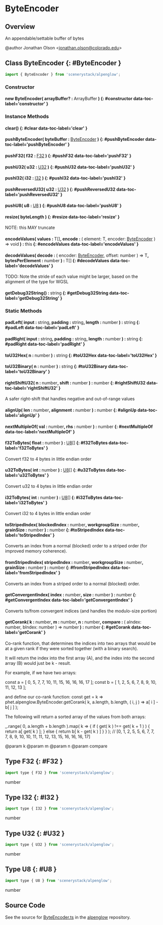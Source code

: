 # ByteEncoder

## Overview

An appendable/settable buffer of bytes

@author Jonathan Olson &lt;jonathan.olson@colorado.edu&gt;

## Class ByteEncoder {: #ByteEncoder }


```js
import { ByteEncoder } from 'scenerystack/alpenglow';
```
### Constructor

#### new ByteEncoder( arrayBuffer? : <span style="font-weight: 400;">ArrayBuffer</span> ) {: #constructor data-toc-label='constructor' }

### Instance Methods

#### clear() {: #clear data-toc-label='clear' }

#### pushByteEncoder( byteBuffer : <span style="font-weight: 400;">[ByteEncoder](../alpenglow/ByteEncoder.md)</span> ) {: #pushByteEncoder data-toc-label='pushByteEncoder' }

#### pushF32( f32 : <span style="font-weight: 400;">[F32](../alpenglow/ByteEncoder.md#F32)</span> ) {: #pushF32 data-toc-label='pushF32' }

#### pushU32( u32 : <span style="font-weight: 400;">[U32](../alpenglow/ByteEncoder.md#U32)</span> ) {: #pushU32 data-toc-label='pushU32' }

#### pushI32( i32 : <span style="font-weight: 400;">[I32](../alpenglow/ByteEncoder.md#I32)</span> ) {: #pushI32 data-toc-label='pushI32' }

#### pushReversedU32( u32 : <span style="font-weight: 400;">[U32](../alpenglow/ByteEncoder.md#U32)</span> ) {: #pushReversedU32 data-toc-label='pushReversedU32' }

#### pushU8( u8 : <span style="font-weight: 400;">[U8](../alpenglow/ByteEncoder.md#U8)</span> ) {: #pushU8 data-toc-label='pushU8' }

#### resize( byteLength ) {: #resize data-toc-label='resize' }

NOTE: this MAY truncate

#### encodeValues( values : <span style="font-weight: 400;">T[]</span>, encode : <span style="font-weight: 400;">( element: T, encoder: [ByteEncoder](../alpenglow/ByteEncoder.md) ) =&gt; <span style="color: hsla(calc(var(--md-hue) + 180deg),80%,40%,1);">void</span></span> ) : <span style="font-weight: 400;"><span style="color: hsla(calc(var(--md-hue) + 180deg),80%,40%,1);">this</span></span> {: #encodeValues data-toc-label='encodeValues' }

#### decodeValues( decode : <span style="font-weight: 400;">( encoder: [ByteEncoder](../alpenglow/ByteEncoder.md), offset: <span style="color: hsla(calc(var(--md-hue) + 180deg),80%,40%,1);">number</span> ) =&gt; T</span>, bytesPerElement : <span style="font-weight: 400;"><span style="color: hsla(calc(var(--md-hue) + 180deg),80%,40%,1);">number</span></span> ) : <span style="font-weight: 400;">T[]</span> {: #decodeValues data-toc-label='decodeValues' }

TODO: Note the stride of each value might be larger, based on the alignment of the type for WGSL

#### getDebug32String() : <span style="font-weight: 400;"><span style="color: hsla(calc(var(--md-hue) + 180deg),80%,40%,1);">string</span></span> {: #getDebug32String data-toc-label='getDebug32String' }

### Static Methods

#### padLeft( input : <span style="font-weight: 400;"><span style="color: hsla(calc(var(--md-hue) + 180deg),80%,40%,1);">string</span></span>, padding : <span style="font-weight: 400;"><span style="color: hsla(calc(var(--md-hue) + 180deg),80%,40%,1);">string</span></span>, length : <span style="font-weight: 400;"><span style="color: hsla(calc(var(--md-hue) + 180deg),80%,40%,1);">number</span></span> ) : <span style="font-weight: 400;"><span style="color: hsla(calc(var(--md-hue) + 180deg),80%,40%,1);">string</span></span> {: #padLeft data-toc-label='padLeft' }

#### padRight( input : <span style="font-weight: 400;"><span style="color: hsla(calc(var(--md-hue) + 180deg),80%,40%,1);">string</span></span>, padding : <span style="font-weight: 400;"><span style="color: hsla(calc(var(--md-hue) + 180deg),80%,40%,1);">string</span></span>, length : <span style="font-weight: 400;"><span style="color: hsla(calc(var(--md-hue) + 180deg),80%,40%,1);">number</span></span> ) : <span style="font-weight: 400;"><span style="color: hsla(calc(var(--md-hue) + 180deg),80%,40%,1);">string</span></span> {: #padRight data-toc-label='padRight' }

#### toU32Hex( n : <span style="font-weight: 400;"><span style="color: hsla(calc(var(--md-hue) + 180deg),80%,40%,1);">number</span></span> ) : <span style="font-weight: 400;"><span style="color: hsla(calc(var(--md-hue) + 180deg),80%,40%,1);">string</span></span> {: #toU32Hex data-toc-label='toU32Hex' }

#### toU32Binary( n : <span style="font-weight: 400;"><span style="color: hsla(calc(var(--md-hue) + 180deg),80%,40%,1);">number</span></span> ) : <span style="font-weight: 400;"><span style="color: hsla(calc(var(--md-hue) + 180deg),80%,40%,1);">string</span></span> {: #toU32Binary data-toc-label='toU32Binary' }

#### rightShiftU32( n : <span style="font-weight: 400;"><span style="color: hsla(calc(var(--md-hue) + 180deg),80%,40%,1);">number</span></span>, shift : <span style="font-weight: 400;"><span style="color: hsla(calc(var(--md-hue) + 180deg),80%,40%,1);">number</span></span> ) : <span style="font-weight: 400;"><span style="color: hsla(calc(var(--md-hue) + 180deg),80%,40%,1);">number</span></span> {: #rightShiftU32 data-toc-label='rightShiftU32' }

A safer right-shift that handles negative and out-of-range values

#### alignUp( len : <span style="font-weight: 400;"><span style="color: hsla(calc(var(--md-hue) + 180deg),80%,40%,1);">number</span></span>, alignment : <span style="font-weight: 400;"><span style="color: hsla(calc(var(--md-hue) + 180deg),80%,40%,1);">number</span></span> ) : <span style="font-weight: 400;"><span style="color: hsla(calc(var(--md-hue) + 180deg),80%,40%,1);">number</span></span> {: #alignUp data-toc-label='alignUp' }

#### nextMultipleOf( val : <span style="font-weight: 400;"><span style="color: hsla(calc(var(--md-hue) + 180deg),80%,40%,1);">number</span></span>, rhs : <span style="font-weight: 400;"><span style="color: hsla(calc(var(--md-hue) + 180deg),80%,40%,1);">number</span></span> ) : <span style="font-weight: 400;"><span style="color: hsla(calc(var(--md-hue) + 180deg),80%,40%,1);">number</span></span> {: #nextMultipleOf data-toc-label='nextMultipleOf' }

#### f32ToBytes( float : <span style="font-weight: 400;"><span style="color: hsla(calc(var(--md-hue) + 180deg),80%,40%,1);">number</span></span> ) : <span style="font-weight: 400;">[U8](../alpenglow/ByteEncoder.md#U8)[]</span> {: #f32ToBytes data-toc-label='f32ToBytes' }

Convert f32 to 4 bytes in little endian order

#### u32ToBytes( int : <span style="font-weight: 400;"><span style="color: hsla(calc(var(--md-hue) + 180deg),80%,40%,1);">number</span></span> ) : <span style="font-weight: 400;">[U8](../alpenglow/ByteEncoder.md#U8)[]</span> {: #u32ToBytes data-toc-label='u32ToBytes' }

Convert u32 to 4 bytes in little endian order

#### i32ToBytes( int : <span style="font-weight: 400;"><span style="color: hsla(calc(var(--md-hue) + 180deg),80%,40%,1);">number</span></span> ) : <span style="font-weight: 400;">[U8](../alpenglow/ByteEncoder.md#U8)[]</span> {: #i32ToBytes data-toc-label='i32ToBytes' }

Convert i32 to 4 bytes in little endian order

#### toStripedIndex( blockedIndex : <span style="font-weight: 400;"><span style="color: hsla(calc(var(--md-hue) + 180deg),80%,40%,1);">number</span></span>, workgroupSize : <span style="font-weight: 400;"><span style="color: hsla(calc(var(--md-hue) + 180deg),80%,40%,1);">number</span></span>, grainSize : <span style="font-weight: 400;"><span style="color: hsla(calc(var(--md-hue) + 180deg),80%,40%,1);">number</span></span> ) : <span style="font-weight: 400;"><span style="color: hsla(calc(var(--md-hue) + 180deg),80%,40%,1);">number</span></span> {: #toStripedIndex data-toc-label='toStripedIndex' }

Converts an index from a normal (blocked) order to a striped order (for improved memory coherence).

#### fromStripedIndex( stripedIndex : <span style="font-weight: 400;"><span style="color: hsla(calc(var(--md-hue) + 180deg),80%,40%,1);">number</span></span>, workgroupSize : <span style="font-weight: 400;"><span style="color: hsla(calc(var(--md-hue) + 180deg),80%,40%,1);">number</span></span>, grainSize : <span style="font-weight: 400;"><span style="color: hsla(calc(var(--md-hue) + 180deg),80%,40%,1);">number</span></span> ) : <span style="font-weight: 400;"><span style="color: hsla(calc(var(--md-hue) + 180deg),80%,40%,1);">number</span></span> {: #fromStripedIndex data-toc-label='fromStripedIndex' }

Converts an index from a striped order to a normal (blocked) order.

#### getConvergentIndex( index : <span style="font-weight: 400;"><span style="color: hsla(calc(var(--md-hue) + 180deg),80%,40%,1);">number</span></span>, size : <span style="font-weight: 400;"><span style="color: hsla(calc(var(--md-hue) + 180deg),80%,40%,1);">number</span></span> ) : <span style="font-weight: 400;"><span style="color: hsla(calc(var(--md-hue) + 180deg),80%,40%,1);">number</span></span> {: #getConvergentIndex data-toc-label='getConvergentIndex' }

Converts to/from convergent indices (and handles the modulo-size portion)

#### getCorank( k : <span style="font-weight: 400;"><span style="color: hsla(calc(var(--md-hue) + 180deg),80%,40%,1);">number</span></span>, m : <span style="font-weight: 400;"><span style="color: hsla(calc(var(--md-hue) + 180deg),80%,40%,1);">number</span></span>, n : <span style="font-weight: 400;"><span style="color: hsla(calc(var(--md-hue) + 180deg),80%,40%,1);">number</span></span>, compare : <span style="font-weight: 400;">( aIndex: <span style="color: hsla(calc(var(--md-hue) + 180deg),80%,40%,1);">number</span>, bIndex: <span style="color: hsla(calc(var(--md-hue) + 180deg),80%,40%,1);">number</span> ) =&gt; <span style="color: hsla(calc(var(--md-hue) + 180deg),80%,40%,1);">number</span></span> ) : <span style="font-weight: 400;"><span style="color: hsla(calc(var(--md-hue) + 180deg),80%,40%,1);">number</span></span> {: #getCorank data-toc-label='getCorank' }

Co-rank function, that determines the indices into two arrays that would be at a given rank if they were sorted
together (with a binary search).

It will return the index into the first array (A), and the index into the second array (B) would just be
k - result.

For example, if we have two arrays:

const a = [ 0, 5, 7, 7, 10, 11, 15, 16, 16, 16, 17 ];
const b = [ 1, 2, 5, 6, 7, 8, 9, 10, 11, 12, 13 ];

and define our co-rank function:
const get = k =&gt; phet.alpenglow.ByteEncoder.getCorank( k, a.length, b.length, ( i, j ) =&gt; a[ i ] - b[ j ] );

The following will return a sorted array of the values from both arrays:

_.range( 0, a.length + b.length ).map( k =&gt; {
  if ( get( k ) !== get( k + 1 ) ) {
    return a[ get( k ) ];
  } else {
    return b[ k - get( k ) ]
  }
} );
// [0, 1, 2, 5, 5, 6, 7, 7, 7, 8, 9, 10, 10, 11, 11, 12, 13, 15, 16, 16, 16, 17]

@param k
@param m
@param n
@param compare



## Type F32 {: #F32 }


```js
import type { F32 } from 'scenerystack/alpenglow';
```
<span style="color: hsla(calc(var(--md-hue) + 180deg),80%,40%,1);">number</span>



## Type I32 {: #I32 }


```js
import type { I32 } from 'scenerystack/alpenglow';
```
<span style="color: hsla(calc(var(--md-hue) + 180deg),80%,40%,1);">number</span>



## Type U32 {: #U32 }


```js
import type { U32 } from 'scenerystack/alpenglow';
```
<span style="color: hsla(calc(var(--md-hue) + 180deg),80%,40%,1);">number</span>



## Type U8 {: #U8 }


```js
import type { U8 } from 'scenerystack/alpenglow';
```
<span style="color: hsla(calc(var(--md-hue) + 180deg),80%,40%,1);">number</span>



## Source Code

See the source for [ByteEncoder.ts](https://github.com/phetsims/alpenglow/blob/main/js/webgpu/compute/ByteEncoder.ts) in the [alpenglow](https://github.com/phetsims/alpenglow) repository.
